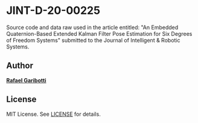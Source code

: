 JINT-D-20-00225 
================

Source code and data raw used in the article entitled: "An Embedded Quaternion-Based Extended Kalman Filter Pose Estimation for Six Degrees of Freedom Systems" submitted to the Journal of Intelligent & Robotic Systems.

Author
------
[**Rafael Garibotti**](https://br.linkedin.com/in/rafaelgaribotti)


License
-------
MIT License. See [LICENSE](LICENSE) for details.

[main-url]: https://github.com/rafaelgaribotti/JINT-D-20-00225
[readme-url]: https://github.com/rafaelgaribotti/JINT-D-20-00225/blob/main/README.md
[license-url]: https://github.com/rafaelgaribotti/JINT-D-20-00225/blob/main/LICENSE
[license-img]: https://img.shields.io/github/license/rsp/travis-hello-modern-cpp.svg
[github-follow-url]: https://github.com/rafaelgaribotti
